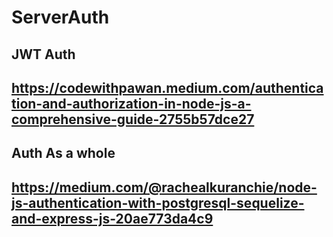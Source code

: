 # ServerAuth


##  JWT Auth
##  https://codewithpawan.medium.com/authentication-and-authorization-in-node-js-a-comprehensive-guide-2755b57dce27


##  Auth As a whole
##  https://medium.com/@rachealkuranchie/node-js-authentication-with-postgresql-sequelize-and-express-js-20ae773da4c9

